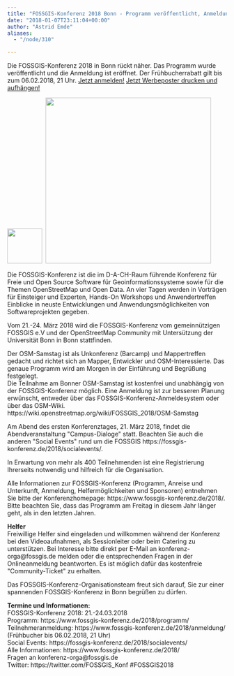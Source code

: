 ```yaml
---
title: "FOSSGIS-Konferenz 2018 Bonn - Programm veröffentlicht, Anmeldung eröffnet"
date: "2018-01-07T23:11:04+00:00"
author: "Astrid Emde"
aliases:
  - "/node/310"

---
```


<p>
Die FOSSGIS-Konferenz 2018 in Bonn rückt näher. Das Programm wurde veröffentlicht und die Anmeldung ist eröffnet. Der Frühbucherrabatt gilt bis zum 06.02.2018, 21 Uhr. <a href="https://www.fossgis-konferenz.de/2018/anmeldung/" target="_blank" alt="zur Anmeldung FOSSGIS 2018">Jetzt anmelden!</a>&nbsp;<a href="/news/legacy/FOSSGIS_Konferenz_Maerz_2018_Bonn.pdf" target="_blank" alt="zum FOSSGIS 2018 Werbeflyer">Jetzt Werbeposter drucken und aufhängen!</a><br>
</p>
<p>
<img src="/news/legacy/fossgis-konferenz-2018_0.png" width=80px />&nbsp;
<img src="/news/legacy/FOSSGIS_2018.png" width=380px />
</p>
<p>
Die FOSSGIS-Konferenz ist die im D-A-CH-Raum führende Konferenz für Freie und Open Source Software für Geoinformationssysteme sowie für die Themen OpenStreetMap und Open Data. An vier Tagen werden in Vorträgen für Einsteiger und Experten, Hands-On Workshops und Anwendertreffen Einblicke in neuste Entwicklungen und Anwendungsmöglichkeiten von Softwareprojekten gegeben.
</p>
<p>
Vom 21.-24. März 2018 wird die FOSSGIS-Konferenz vom gemeinnützigen FOSSGIS e.V und der OpenStreetMap Community mit Untersützung der Universität Bonn in Bonn stattfinden.  
</p>
<p>
Der OSM-Samstag ist als Unkonferenz (Barcamp) und Mappertreffen gedacht und richtet sich an Mapper, Entwickler und OSM-Interessierte. Das genaue Programm wird am Morgen in der Einführung und Begrüßung festgelegt.<br>
Die Teilnahme am Bonner OSM-Samstag ist kostenfrei und unabhängig von der FOSSGIS-Konferenz möglich. Eine Anmeldung ist zur besseren Planung erwünscht, entweder über das FOSSGIS-Konferenz-Anmeldesystem oder über das OSM-Wiki.
https://wiki.openstreetmap.org/wiki/FOSSGIS_2018/OSM-Samstag
</p>
<p>
Am Abend des ersten Konferenztages, 21. März 2018, findet die Abendveranstaltung "Campus-Dialoge" statt. Beachten Sie auch die anderen "Social Events" rund um die FOSSGIS https://fossgis-konferenz.de/2018/socialevents/.
</p>
<p>
In Erwartung von mehr als 400 Teilnehmenden ist eine Registrierung Ihrerseits notwendig und hilfreich für die Organisation.
</p>
<p>
Alle Informationen zur FOSSGIS-Konferenz (Programm, Anreise und Unterkunft, Anmeldung, Helfermöglichkeiten und Sponsoren) entnehmen Sie bitte der Konferenzhomepage: https://www.fossgis-konferenz.de/2018/. Bitte beachten Sie, dass das Programm am Freitag in diesem Jahr länger geht, als in den letzten Jahren.
</p>
<p>
<b>Helfer</b><br>
Freiwillige Helfer sind eingeladen und willkommen während der Konferenz bei den Videoaufnahmen, als Sessionleiter oder beim Catering zu unterstützen. Bei Interesse bitte direkt per E-Mail an konferenz-orga@fossgis.de melden oder die entsprechenden Fragen in der Onlineanmeldung beantworten. Es ist möglich dafür das kostenfreie "Community-Ticket" zu erhalten.
</p>
<p>
Das FOSSGIS-Konferenz-Organisationsteam freut sich darauf, Sie zur einer spannenden FOSSGIS-Konferenz in Bonn begrüßen zu dürfen.
</p>
<p>
<b>Termine und Informationen:</b><br>
FOSSGIS-Konferenz 2018: 21.-24.03.2018<br>
Programm: https://www.fossgis-konferenz.de/2018/programm/ <br>
Teilnehmeranmeldung:  https://www.fossgis-konferenz.de/2018/anmeldung/ (Frühbucher bis 06.02.2018, 21 Uhr) <br>
Social Events: https://fossgis-konferenz.de/2018/socialevents/<br>
Alle Informationen: https://www.fossgis-konferenz.de/2018/ <br>
Fragen an konferenz-orga@fossgis.de<br>
Twitter: https://twitter.com/FOSSGIS_Konf #FOSSGIS2018
</p>
